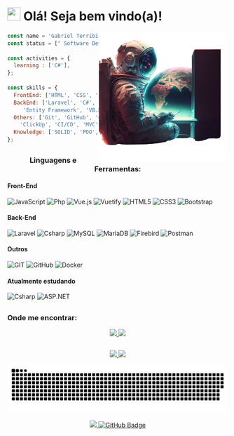<h1 align="left"><img src="https://raw.githubusercontent.com/MartinHeinz/MartinHeinz/master/wave.gif" width="30px" height="30px"> Olá! Seja bem vindo(a)!</h1>

<div>
<img align="right" src="images/astro.png" alt="developer room" width="295rem">

```js
const name = 'Gabriel Terribile';
const status = [" Software Developer", "INTERFOC Sistemas"];

const activities = { 
  learning : ['C#'],
};

const skills = {
  FrontEnd: ['HTML', 'CSS', 'Javascript', 'Vuejs', 'Vuetify', 'PHP'],
  BackEnd: ['Laravel', 'C#', 'PostgreSQL', 'MySQL', 'NHibernate', 'firebird',
	 'Entity Framework', 'VB.NET', ],
  Others: ['Git', 'GitHub', 'GitLab', 'Docker', 'Visual Studio 2022 pro', 'PhpStorm',
	'ClickUp', 'CI/CD', 'MVC'],
  Knowledge: ['SOLID', 'POO', 'API RESTful'],
};
```
</div>

##
<div>
<h3 align="center">Linguagens e Ferramentas:</h3>
<h4>Front-End</h4>
<div>
  <img
    src="https://img.shields.io/badge/JavaScript-F7DF1E?style=for-the-badge&logo=javascript&logoColor=black"
    alt="JavaScript"
  >
  <img
    src="https://img.shields.io/badge/PHP-777BB4?style=for-the-badge&logo=php&logoColor=white"
    alt="Php"
  >
  <img
    src="https://img.shields.io/badge/Vue.js-35495E?style=for-the-badge&logo=vuedotjs&logoColor=4FC08D"
    alt="Vue.js"
  >
   <img
    src="https://img.shields.io/badge/Vuetify-003545?style=for-the-badge&logo=vuetify&logoColor=white"
    alt="Vuetify"
  >
  <img
    src="https://img.shields.io/badge/HTML5-E34F26?style=for-the-badge&logo=html5&logoColor=white"
    alt="HTML5"
  >
  <img
    src="https://img.shields.io/badge/CSS3-1572B6?style=for-the-badge&logo=css3&logoColor=white"
    alt="CSS3"
  >
  <img
    src="https://img.shields.io/badge/Bootstrap-563D7C?style=for-the-badge&logo=bootstrap&logoColor=white"
    alt="Bootstrap"
  >
</div>
	
<h4>Back-End</h4>
<div>
  <img
    src="https://img.shields.io/badge/Laravel-FF2D20?style=for-the-badge&logo=laravel&logoColor=white"
    alt="Laravel"
  />
  <img
    src="https://img.shields.io/badge/C%23-239120?style=for-the-badge&logo=c-sharp&logoColor=white"
    alt="Csharp"
  />
  <img
    src="https://img.shields.io/badge/MySQL-005C84?style=for-the-badge&logo=mysql&logoColor=white"
    alt="MySQL"
  />
  <img
    src="https://img.shields.io/badge/MariaDB-003545?style=for-the-badge&logo=mariadb&logoColor=white"
    alt="MariaDB"
  />
  <img
    src="https://img.shields.io/badge/Firebird-563D7C?style=for-the-badge&logo=Firebird&logoColor=white"
    alt="Firebird"
  /> 
  <img
    src="https://img.shields.io/badge/Postman-FF6C37?style=for-the-badge&logo=Postman&logoColor=white"
    alt="Postman"
  />
</div>
	
<h4>Outros</h4>	
<div>
  <img alt="GIT" title="GIT" src="https://img.shields.io/badge/GIT-000000?style=for-the-badge&logo=git&logoColor=F05032" />
	<img alt="GitHub" title="GitHub" src="https://img.shields.io/badge/GITHUB-000000?style=for-the-badge&logo=github&logoColor=FFFFFF" />
	<img
    src="https://img.shields.io/badge/Docker-2496ED?style=for-the-badge&logo=docker&logoColor=white"
    alt="Docker"
  />
</div>
	
<h4>Atualmente estudando</h4>	
<div>
  <img
    src="https://img.shields.io/badge/C%23-239120?style=for-the-badge&logo=c-sharp&logoColor=white"
    alt="Csharp"
  />
  <img
    src="https://img.shields.io/badge/Asp.net-005C84?style=for-the-badge&logo=aspnet&logoColor=white"
    alt="ASP.NET"
  />
</div>
</div>

##

<h3>Onde me encontrar:</h3>
<div align="center">
  <a href = "mailto:gterribele@hotmail.com">
	  <img height="30em" src="https://img.shields.io/badge/-Email-%23333?style=for-the-badge&logo=gmail&logoColor=white" target="_blank">
	</a>
  <a href="https://www.linkedin.com/in/gabriel-terribile" target="_blank">
	  <img height="30em" src="https://img.shields.io/badge/-LinkedIn-%230077B5?style=for-the-badge&logo=linkedin&logoColor=white" target="_blank">
  </a> 
</div>

##

<div align="center">
  <a href="https://github.com/GABRIELTERRIBILE">
  <img width="45%" src="https://github-readme-stats-sigma-five.vercel.app/api?username=GABRIELTERRIBILE&show_icons=true&theme=dark&include_all_commits=true&count_private=true&bg_color=DEG,000080,4682B4&text_color=F8F8FF"/>
  <img width="45%" src="https://github-readme-stats-sigma-five.vercel.app/api/top-langs/?username=GABRIELTERRIBILE&layout=compact&langs_count=10&theme=dark&bg_color=DEG,000080,4682B4&text_color=F8F8FF"/>
</div>


<div align="center">
  
  ![Snake animation](https://github.com/GABRIELTERRIBILE/GABRIELTERRIBILE/blob/output/github-contribution-grid-snake.svg)
  
	    
<div align="center">
  <a href="https://github.com/Meghna-DAS/github-profile-views-counter">
	  <img height="30em" src="https://komarev.com/ghpvc/?username=GABRIELTERRIBILE">
  </a>
  <a href="https://github.com/GABRIELTERRIBILE?tab=followers">
	  <img height="30em" src="https://img.shields.io/github/followers/GABRIELTERRIBILE? label=Followers&style=social" alt="GitHub Badge">
  </a>
</div>

</div>
